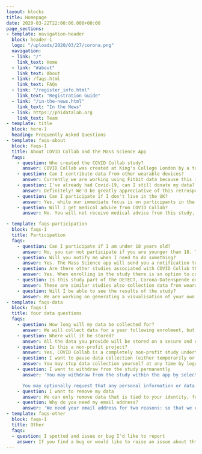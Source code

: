 ```yaml
---
layout: blocks
title: Homepage
date: 2020-03-22T22:00:00.000+00:00
page_sections:
- template: navigation-header
  block: header-1
  logo: "/uploads/2020/03/27/corona.png"
  navigation:
  - link: "/"
    link_text: Home
  - link: "#about"
    link_text: About
  - link: /faqs.html
    link_text: FAQs
  - link: "/register_info.html"
    link_text: "Registration Guide"
  - link: "/in-the-news.html"
    link_text: "In the News"
  - link: https://phidatalab.org
    link_text: Team
- template: title
  block: hero-1
  heading: Frequently Asked Questions
- template: faqs-about
  block: faqs-1
  title: About COVID Collab and the Mass Science App
  faqs:
    - question: Who created the COVID Collab study?
      answer: COVID Collab was created at King's College London by a team of software developers lead by Dr Amos Folarin and data scientists lead by Professor Richard Dobson who founded the open source [RADAR-base platform](https://.radar-base.org). Our group based within the Precision Health Informatics Lab [PHIDL](https://phidatalab.org) at the Institute of Psychiatry, Psychology & Neuroscience in King's College London have been involved in several large scale remote data collection projects using wearable, IoT and smartphone sensors. Leveraging our experience with mobile health and remote monitoring research with RADAR-base, we developed the Mass Science app to help us collect wearable data and study the CoViD-19 disease and pandemic, this work is non-commercial and is entirely developed at [King's College London](https://kcl.ac.uk).
    - question: Can I contribute data from other wearable devices?
      answer: Currently we are working using Fitbit data because this is a popular device where the data is readily accessible, but we have experience with other devices and aim to introduce a wider range of devices in follow-up versions of the app (you may email us [covid-collab@kcl.ac.uk](covid-collab@kcl.ac.uk "covid-collab@kcl.ac.uk") if you are interested in being notified of new wearable devices included in the study).
    - question: I've already had Covid-19, can I still donate my data?
      answer: Definitely! We'd be greatly appreciative of this retrospective data. If you are able to provide the time-point when you are experiencing symptoms or received a diagnosis then we are able to use this as context.
    - question: Can I participate if I don't live in the UK?
      answer: Yes, while our immediate focus is on participants in the UK, this is a worldwide pandemic and we want to study a wide range of people at different stages of the pandemic.
    - question: Will I get medical advice from COVID Collab?
      answer: No. You will not receive medical advice from this study, it is purely a research study. Please seek medical advice from appropriate national health bodies, governments, or your doctor.

- template: faqs-participation
  block: faqs-1
  title: Participation
  faqs:
    - question: Can I participate if I am under 18 years old?
      answer: No, you can not participate if you are younger than 18. The current ethics approval for the study is restricted to adults over the age of 18.
    - question: Will you notify me when I need to do something?
      answer: Yes. The Mass Science app will send you a notification to indicate when a questionnaire is available to complete. The PHQ8 and GAD7 questionnaires, which look for symptoms of depression and anxiety, are available to complete every two weeks. You can inform us of Covid-19 symptoms or a diagnoses at any point.
    - question: Are there other studies associated with COVID Collab that I can participate in?
      answer: Yes. When enrolling in the study there is an option to consent for us to be able to contact you. If you accept, we will contact you with information about sub-studies that you are eligible for. You are free to join or not join the sub-studies with no impact on your participation of the main study.
    - question: Is this study part of the DETECT, Corona-Datenspende or COVID-RED
      answer: These are similar studies also collection data from wearable devices. We are in communication with these national projects and are harmonising data collection with the view to being able to work together on answering common scientific questions.
    - question: Will I be able to see the results of the study?
      answer: We are working on generating a visualisation of your own data within the app. In the future we will also provide summary data on this website, and publishing open access papers. Further information about this will be disseminated on this portal in due course.
- template: faqs-data
  block: faqs-1
  title: Your data questions
  faqs:
    - question: How long will my data be collected for?
      answer: We will collect data for a year following enrolment, but your are free to pause or stop that collection at any time.
    - question: Where will it be stored?
      answer: All the data you provide will be stored on a secure and encrypted server. Your personal information, for example name, email address, or age, will be stored seperately to other data provided by you (e.g. questionnaire responses) and will only be available to comply with data requests or to contact you regarding other studies if you explicitly consent to be contacted. More information can be found in our [privacy policy](/privacy_policy.html).
    - question: Is this a non-profit project?
      answer: Yes, COVID Collab is a completely non-profit study undertaken by researchers at King's College London and the NIHR Maudsley BRC. If you take part, your data will only be used for research purposes.
    - question: I want to pause data collection (either temporarily or permanently)
      answer: You may stop data collection yourself at any time by logging out and uninstalling the app. At that point we will no longer collect your data. You may also rejoin at any point by installing the app and logging back in. You may also opt out of specific types of data, for example by switching off location collection in the app or by not connecting your Fitbit account.
    - question: I want to withdraw from the study permanently
      answer: 'You may withdraw from the study within the app by selected the "Leave Study" option from the drop down main menu. You may also uninstall the app and then send us an email from the email account you registered with to [covid-collab@kcl.ac.uk](covid-collab@kcl.ac.uk) with the subject "COVID Collab Study: Withdraw")

      You may optionally request that any personal information or data tied to your identity is deleted'
    - question: I want to remove my data
      answer: We can only remove data that is tied to your identity, for example personal details or location. Data which you contributed but has been subsequently anonymised or aggregated will not be possible to delete because it will no longer be tied to your identity.
    - question: Why do you need my email address?
      answer: 'We need your email address for two reasons: so that we can verify who you are if you lose your password and so that you can withdraw from the study without using the app by proving your identity with your email address.'
- template: faqs-other
  block: faqs-1
  title: Other
  faqs:
  - question: I spotted and issue or bug I'd like to report
    answer: If you find a bug or would like to raise an issue about thte study please email us at [masssci@kcl.ac.uk](masssci@kcl.ac.uk) with the subject "COVID Collab issue/bug"
---
```

